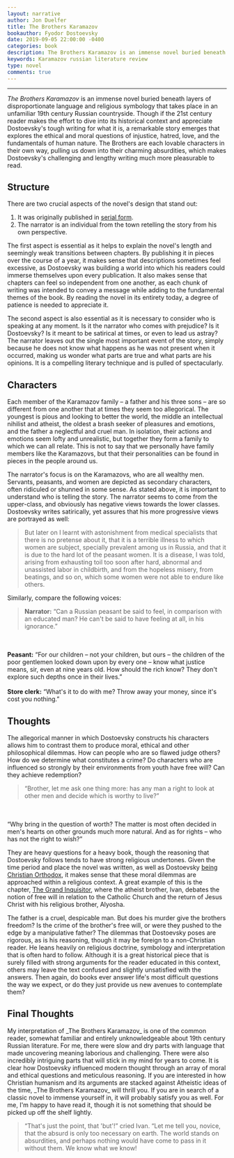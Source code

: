 ```yaml
---
layout: narrative
author: Jon Duelfer
title: The Brothers Karamazov
bookauthor: Fyodor Dostoevsky
date: 2019-09-05 22:00:00 -0400
categories: book
description: The Brothers Karamazov is an immense novel buried beneath layers of disproportionate language and religious symbology that takes place in an unfamiliar 19th century Russian countryside. Though if the 21st century reader makes the effort to dive into its historical context and appreciate Dostoevsky's tough writing for what it is, a remarkable story emerges that explores the ethical and moral questions of injustice, hatred, love, and the fundamentals of human nature.
keywords: Karamazov russian literature review
type: novel
comments: true
---
```

<hr/>

_The Brothers Karamazov_ is an immense novel buried beneath layers of disproportionate language and religious symbology that takes place in an unfamiliar 19th century Russian countryside. Though if the 21st century reader makes the effort to dive into its historical context and appreciate Dostoevsky's tough writing for what it is, a remarkable story emerges that explores the ethical and moral questions of injustice, hatred, love, and the fundamentals of human nature. The Brothers are each lovable characters in their own way, pulling us down into their charming absurdities, which makes Dostoevsky's challenging and lengthy writing much more pleasurable to read.

<h2><strong>Structure</strong></h2>
There are two crucial aspects of the novel's design that stand out:

1. It was originally published in [serial form](https://en.wikipedia.org/wiki/Serial_(publishing)).
2. The narrator is an individual from the town retelling the story from his own perspective.

The first aspect is essential as it helps to explain the novel's length and seemingly weak transitions between chapters. By publishing it in pieces over the course of a year, it makes sense that descriptions sometimes feel excessive, as Dostoevsky was building a world into which his readers could immerse themselves upon every publication. It also makes sense that chapters can feel so independent from one another, as each chunk of writing was intended to convey a message while adding to the fundamental themes of the book. By reading the novel in its entirety today, a degree of patience is needed to appreciate it.

The second aspect is also essential as it is necessary to consider who is speaking at any moment. Is it the narrator who comes with prejudice? Is it Dostoevsky? Is it meant to be satirical at times, or even to lead us astray? The narrator leaves out the single most important event of the story, simply because he does not know what happens as he was not present when it occurred, making us wonder what parts are true and what parts are his opinions. It is a compelling literary technique and is pulled of spectacularly.

<h2><strong>Characters</strong></h2>
Each member of the Karamazov family – a father and his three sons – are so different from one another that at times they seem too allegorical. The youngest is pious and looking to better the world, the middle an intellectual nihilist and atheist, the oldest a brash seeker of pleasures and emotions, and the father a neglectful and cruel man. In isolation, their actions and emotions seem lofty and unrealistic, but together they form a family to which we can all relate. This is not to say that we personally have family members like the Karamazovs, but that their personalities can be found in pieces in the people around us.

The narrator's focus is on the Karamazovs, who are all wealthy men. Servants, peasants, and women are depicted as secondary characters, often ridiculed or shunned in some sense. As stated above, it is important to understand who is telling the story. The narrator seems to come from the upper-class, and obviously has negative views towards the lower classes. Dostoevsky writes satirically, yet assures that his more progressive views are portrayed as well:

> But later on I learnt with astonishment from medical specialists that there is no pretense about it, that it is a terrible illness to which women are subject, specially prevalent among us in Russia, and that it is due to the hard lot of the peasant women. It is a disease, I was told, arising from exhausting toil too soon after hard, abnormal and unassisted labor in childbirth, and from the hopeless misery, from beatings, and so on, which some women were not able to endure like others.

Similarly, compare the following voices:
> <strong>Narrator:</strong> “Can a Russian peasant be said to feel, in comparison with an educated man? He can't be said to have feeling at all, in his ignorance.”
<br/>
<br/>
<strong>Peasant:</strong> “For our children – not your children, but ours – the children of the poor gentlemen looked down upon by every one – know what justice means, sir, even at nine years old. How should the rich know? They don't explore such depths once in their lives.”
<br/>
<br/>
<strong>Store clerk:</strong> “What's it to do with me? Throw away your money, since it's cost you nothing.”

<h2><strong>Thoughts</strong></h2>
The allegorical manner in which Dostoevsky constructs his characters allows him to contrast them to produce moral, ethical and other philosophical dilemmas. How can people who are so flawed judge others? How do we determine what constitutes a crime? Do characters who are influenced so strongly by their environments from youth have free will? Can they achieve redemption?

> “Brother, let me ask one thing more: has any man a right to look at other men and decide which is worthy to live?”
<br/>
<br/>
“Why bring in the question of worth? The matter is most often decided in men's hearts on other grounds much more natural. And as for rights – who has not the right to wish?”

They are heavy questions for a heavy book, though the reasoning that Dostoevsky follows tends to have strong religious undertones. Given the time period and place the novel was written, as well as Dostoevsky [being Christian Orthodox](https://en.wikipedia.org/wiki/Fyodor_Dostoevsky#Religious_beliefs), it makes sense that these moral dilemmas are approached within a religious context. A great example of this is the chapter, [The Grand Inquisitor](https://en.wikipedia.org/wiki/The_Grand_Inquisitor), where the atheist brother, Ivan, debates the notion of free will in relation to the Catholic Church and the return of Jesus Christ with his religious brother, Alyosha.

The father is a cruel, despicable man. But does his murder give the brothers freedom? Is the crime of the brother's free will, or were they pushed to the edge by a manipulative father? The dilemmas that Dostoevsky poses are rigorous, as is his reasoning, though it may be foreign to a non-Christian reader. He leans heavily on religious doctrine, symbology and interpretation that is often hard to follow. Although it is a great historical piece that is surely filled with strong arguments for the reader educated in this context, others may leave the text confused and slightly unsatisfied with the answers. Then again, do books ever answer life's most difficult questions the way we expect, or do they just provide us new avenues to contemplate them?

<h2><strong>Final Thoughts</strong></h2>
My interpretation of _The Brothers Karamazov_ is one of the common reader, somewhat familiar and entirely unknowledgeable about 19th century Russian literature. For me, there were slow and dry parts with language that made uncovering meaning laborious and challenging. There were also incredibly intriguing parts that will stick in my mind for years to come. It is clear how Dostoevsky influenced modern thought through an array of moral and ethical questions and meticulous reasoning. If you are interested in how Christian humanism and its arguments are stacked against Atheistic ideas of the time, _The Brothers Karamazov_ will thrill you. If you are in search of a classic novel to immense yourself in, it will probably satisfy you as well. For me, I'm happy to have read it, though it is not something that should be picked up off the shelf lightly.

> “That's just the point, that 'but'!” cried Ivan. “Let me tell you, novice, that the absurd is only too necessary on earth. The world stands on absurdities, and perhaps nothing would have come to pass in it without them. We know what we know!